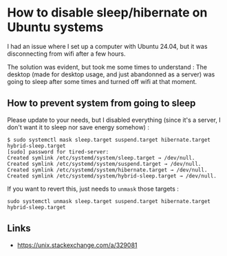 # How to disable sleep/hibernate on Ubuntu systems

I had an issue where I set up a computer with Ubuntu 24.04, but it was disconnecting from wifi after a few hours.

The solution was evident, but took me some times to understand : The desktop (made for desktop usage, and just abandonned as a server) was going to sleep after some times and turned off wifi at that moment.

## How to prevent system from going to sleep

Please update to your needs, but I disabled everything (since it's a server, I don't want it to sleep nor save energy somehow) : 

```
$ sudo systemctl mask sleep.target suspend.target hibernate.target hybrid-sleep.target
[sudo] password for tired-server:
Created symlink /etc/systemd/system/sleep.target → /dev/null.
Created symlink /etc/systemd/system/suspend.target → /dev/null.
Created symlink /etc/systemd/system/hibernate.target → /dev/null.
Created symlink /etc/systemd/system/hybrid-sleep.target → /dev/null.
```

If you want to revert this, just needs to `unmask` those targets : 

```
sudo systemctl unmask sleep.target suspend.target hibernate.target hybrid-sleep.target
```

## Links 
- https://unix.stackexchange.com/a/329081


